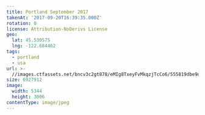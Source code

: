 ```yaml
---
title: Portland September 2017
takenAt: '2017-09-20T16:39:35.000Z'
rotation: 0
license: Attribution-NoDerivs License
geo:
  lat: 45.530575
  lng: -122.684462
tags:
  - portland
  - usa
url: >-
  //images.ctfassets.net/bncv3c2gt878/eMIg8TxeyFvMkqzjTcCo6/555819dbe9dbd85fc926aafba24bda45/portland-september-2017_37459550385_o
size: 6927912
image:
  width: 5344
  height: 3006
contentType: image/jpeg
---
```


